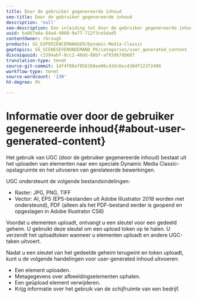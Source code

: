 ```yaml
---
title: Door de gebruiker gegenereerde inhoud
seo-title: Door de gebruiker gegenereerde inhoud
description: 'null'
seo-description: Een inleiding tot door de gebruiker gegenereerde inhoud.
uuid: ba867a6a-84a4-4968-9a77-712f3ce5dad5
contentOwner: rbrough
products: SG_EXPERIENCEMANAGER/Dynamic-Media-Classic
geptopics: SG_SCENESEVENONDEMAND_PK/categories/user_generated_content
discoiquuid: c1594abf-8cc2-46dd-88bf-af93db7db607
translation-type: tm+mt
source-git-commit: 1df4f88ef856160ee06c43dc6ec430df122f2408
workflow-type: tm+mt
source-wordcount: '139'
ht-degree: 0%

---
```



# Informatie over door de gebruiker gegenereerde inhoud{#about-user-generated-content}

Het gebruik van UGC (door de gebruiker gegenereerde inhoud) bestaat uit het uploaden van elementen naar een speciale Dynamic Media Classic-opslagruimte en het uitvoeren van gerelateerde bewerkingen.

UGC ondersteunt de volgende bestandsindelingen:

* Raster: JPG, PNG, TIFF
* Vector: AI, EPS (EPS-bestanden uit Adobe Illustrator 2018 worden niet ondersteund), PDF (alleen als het PDF-bestand eerder is geopend en opgeslagen in Adobe Illustrator CS6)

Voordat u elementen uploadt, ontvangt u een sleutel voor een gedeeld geheim. U gebruikt deze sleutel om een upload token op te halen. U verzendt het uploadtoken wanneer u elementen uploadt en andere UGC-taken uitvoert.

Nadat u een sleutel van het gedeelde geheim terugwint en token uploadt, kunt u de volgende handelingen voor user-generated inhoud uitvoeren:

* Een element uploaden.
* Metagegevens over afbeeldingselementen ophalen.
* Een geüpload element verwijderen.
* Krijg informatie over het gebruik van de schijfruimte van een bedrijf.

